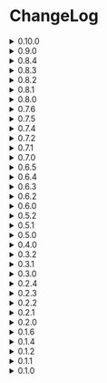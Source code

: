 # ChangeLog
<details>
  <summary>0.10.0</summary>

  - Changed spawn rate multiplier default:(day:0 => x1.0 to day:60 => x2.0)
  - Added spawn cap multiplier default:(day0 => x1.0, day:60 => x2.0)
  - Set insideEnemyPowerCountScaling and outsideEnemyPowerCountScaling to 0, 0, 0, 0 by default
    
  - Added 4 new events(1 is reworked but it's pratically new):
    
  - (Bad)Kamikazie Bugs: Spawns kamikazie bugs inside
  - (Bad)Reality Warp: Attempting to pick up any spawned scrap will transform it into something else, something a turret or landmine.
  - (Bad)FacilityGhost(Used to be DoorGlitch): Will now open/close big doors and normal doors, will flicker lights, will mess with breaker and can rarely lock/unlock doors. The ghost will sometimes go crazy and cause alot of things to happen.
  - (VeryBad)Hell: Great reward, but at what cost.
    
  - Update default values for events
  - Updated some eventNames and descriptions
  - Fixed some things
  - Changed assetBundle names to be less generic so it wont cause an IO_Exception with certain mods.

</details>
<details>
  <summary>0.9.0</summary>

  - Redid all the scaling for all events (Mostly nerfed sizably) (Sizable nerf to insideTurrets and insideLandmines also)
  - Added minCap and maxCap to scales.
  - Added new difficulty scalings.
  - Added spawn rate multiplier scale default:(Scales from day:0 => x0.8 to day:60 => x2.5)
  - Added hp bonus scale default:(Scales from day:0 => +0hp to day:60 => +5hp)
  - Added maxInsideEnemyPower scale default:(Scales from day:0 => +0 to day:60 => +60)
  - Added maxOutsideEnemyPower scale default:(Scales from day:0 => +0 to day:60 => +30)
  - Changed extra event chance to weights => (40, 40, 15, 5) is equivalent to (+0, +1, +2, +3) events...
  - TLDR: should be much easier at start but will now scale harder than it used to (In theory).
  - Upated Icon
  - Added 2 new events(Not interesting):
  - (Good)Fragile Enemies: Decreased enemy hp.
  - (Bad)Strong Enemies: Increased enemy hp.
  - Fixed weather effects disapearring when entering/exiting facility.
  - GrabbableLandmines will now longer be steppable on after ship leave(Stepping is enabled again on LoadNewLevel)
  - Added a 250 spawn cap to outsideLandmines and outsideTurrets so it should no longer lag the game when spawning on a big map, and added a 1000 cap to other object.
  - Generating and binding enemy + scrap configs should now be thread-safe (I hope).
  - Next patches will be new unique events.
</details>
<details>
  <summary>0.8.4</summary>
  
  - Changed how scrap is handled in this mod, should no longer cause compatibility issues.
  - Event default amount is now set 2 to but.
  - There is now a default chance of 50% to add another event up to 4. (Can be configured)
  - There is now 10 temp custom monster events at the bottom of the events config. (Haven't tested these too much)
  - Made nutslayer much more harsh...
  - Added config options for nutslayer, slayer shotgun, grabbable landmines and grabbable turrets.
</details>
<details>
  <summary>0.8.3</summary>
  
  - Added Quota config options
  - Added customizable config weights for all enemies and all scrap for all moons (Including modded ones)
  - Fixed items from this mod not saving
  - Shipment fee's should no longer happen on the company moon. Literally 
</details>
<details>
  <summary>0.8.2</summary>
  
  - Grabbable Landmines and Grabbable Turrets should no longer disapear.
  - Shipment fee's should no longer happen on the company moon.
</details>
<details>
  <summary>0.8.1</summary>
  
  - Game should no longer break when disabling all events of one type.
  - Fixed some things with grabbableLandmines(Still cant figure out why scan node is not working)
</details>
<details>
  <summary>0.8.0</summary>
  
  - Added 7 new events.
    
  - Raining: Turns the atmosphere to raining (withouth the puddles)
  - Gloomy: Turns atmopshere gloomy(foggy withouth the fog).
  - Heavy Rain: Triple rain
  - Shipment Fees: Any shipment on given planet will incur fees.
  - Grabbable Landmines: Some landmines on the map will turn into scrap. (Wont blow you up straight away)
  - Grabbable Turrets: Some turrets on the map will turn into scrap.
  - Nut slayer: Spawns the nutslayer inside the facility, kills everything... If killed drops shotgun with infinite ammo.

  - Updated antiCoilHead, no longer double audio.
  - Updated how transmuteScrapSmall and transmuteScrapBig scale scrapAmount.
  - Added Increment Global Multipliers config settings.

</details>
<details>
  <summary>0.7.6</summary>
  
  - Game wont outright break when loading any of the zingar moon mod's
  - AntiCoilHead is now a seperate enemy(audio is doubling yet to fix)
  - Reverted rm.mapSizeMultiplier to rm.currentLevel.factorySizeMultiplier
</details>
<details>
  <summary>0.7.5</summary>
  
  - Changed shitty code so game wont break
</details>
<details>
  <summary>0.7.4</summary>
  
  - Added config option to disabled terminal text
  - Fixed eventType weights not updating properly with disabled events.
  - Moved enemy spawn restoring to 'ShipLeave' instead of on scrapSpawn(I am monkey).
</details>
<details>
  <summary>0.7.2</summary>
  
  - Made horrible transpiler run last
  - Updated how paying works
  - Bounty pay amount is now configurable
</details>
<details>
  <summary>0.7.1</summary>
  
  - Horrible fix for scrap not being restored (Can't figure out which mod causes this)
</details>
<details>
  <summary>0.7.0</summary>
  
  - Restructered Code
  - Slighly lowered density values and made it more conisitent throughout maps
  - Added config option to change event amount
  - Added config option to show events in chat
  - Fixed some stuff
  - Buffed weather multipliers
  - Mod should now be much more stable with certain moon mods
</details>
<details>
  <summary>0.6.5</summary>

  - Made weight setting more clear.
  - Added option to disable an event in the config.
</details>
<details>
  <summary>0.6.4</summary>

  - Added extra config options for UI.
  - Fixed some things to deal with certain moon mods. Yet to implement a proper fix.
</details>
<details>
<summary>0.6.3</summary>

  - Atlas_Abyss v1.1.3 by Zingar fucks with this mod for whatever reason by removing a bunch of prefabs? i have yet to get to the bottom of this
  - Added some null checks
</details>
<details>
<summary>0.6.2</summary>
  
  - Fixed mod breaking with certain moon mods.
</details>
<details>
  <summary>0.6.0</summary>
  
  - Made a proper README.md and a seperate CHANGELOG.md file
  - Added a UI in the top right corner of the screen that will display event information
  - UI can be open and closed with 'k' or a set value in the config
  - Changed up the code a little
  - Buffed Scrap value and amount events
  - Tweaked some other values
  - Added some events
  - Fixed some stuff
</details>
<details>
  <summary>0.5.2</summary>
  
  - Fixed Anticoilhead event not working with late game upgrades
  - Added noLandmine and noTurret events
</details>
<details>
<summary>0.5.1</summary>
  
  - Reduced Density values overall
  - Made outside and inside enemy spawning more proper
  - ^^ Because of this hoarding bugs should no longer be squashed when outside
</details>
<details>
<summary>0.5.0</summary>
  
  - Changed scaling for all events
  - Scaling can now be changed in config
  - Outside turret, landmine and tree density should be roughly conistent throught the maps
  - Fixed some things
</details>
<details>
<summary>0.4.0</summary>
  
  - Added Outside turret and Outside landmine events
</details>
<details>
<summary>0.3.2</summary>
  
  - Terminal text should now be working properly with lethal expansion
</details>
<details>
<summary>0.3.1</summary>
  - Changed MinInclusive from 0.6 to 0.9
  - Randomize multipliers is now set to false by default
  - Terminal text dosent work well with 'lethal expansion'...
</details>
<details>
<summary>0.3.0</summary>
  
  - Implemented proper netcode for syncing
  - Implemented weather multipliers
  - Weather multipliers come with a bit of rng, can be disabled in config
  - Made code abit better and cleaner
  - More config options for events
  - Config settings for weather multipliers
  - AntiCoilHead event should now be properly fixed on multiplayer
</details>
<details>
<summary>0.2.4</summary>
  
  - Implemented a basic config to set weights
</details>
<details>
<summary>0.2.3</summary>
  
  - Added 6 new scrap related events
</details>
<details>
<summary>0.2.2</summary>
  
  - You wont be stuck on waiting when trying to go to company building
</details>
<details>
<summary>0.2.1</summary>
  
  - Hoarding bugs should no longer be depressed inside the facility
</details>
<details>
<summary>0.2.0</summary>
  
  - Restructered Code
  - factorySizeMultiplier, scrapAmountMultiplier and scrapValueMultiplier should now be synced on all clients.
  - AntiCoilhead event should now work properly on all clients
</details>
<details>
<summary>0.1.6</summary>
  
  - Multiplayer maps should be synced now(not on first round for whatever reason??)
</details>
<details>
<summary>0.1.4</summary>
  
  - Scrap multipliers now reset properly
</details>
<details>
<summary>0.1.2</summary>
  
  - Added AntiCoilHead Event
</details>
<details>
<summary>0.1.1</summary>
  
  - Tweaked some things
  - Added 8 new events
</details>
<details>
<summary>0.1.0</summary>
  
  - Initial Release
</details>
